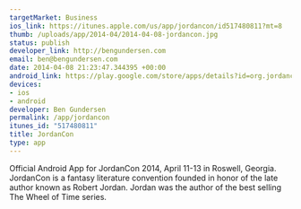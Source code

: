 ```yaml
--- 
targetMarket: Business
ios_link: https://itunes.apple.com/us/app/jordancon/id517480811?mt=8
thumb: /uploads/app/2014-04/2014-04-08-jordancon.jpg
status: publish
developer_link: http://bengundersen.com
email: ben@bengundersen.com
date: 2014-04-08 21:23:47.344395 +00:00
android_link: https://play.google.com/store/apps/details?id=org.jordancon.android
devices: 
- ios
- android
developer: Ben Gundersen
permalink: /app/jordancon
itunes_id: "517480811"
title: JordanCon
type: app
---
```


Official Android App for JordanCon 2014, April 11-13 in Roswell, Georgia. JordanCon is a fantasy literature convention founded in honor of the late author known as Robert Jordan. Jordan was the author of the best selling The Wheel of Time series.
